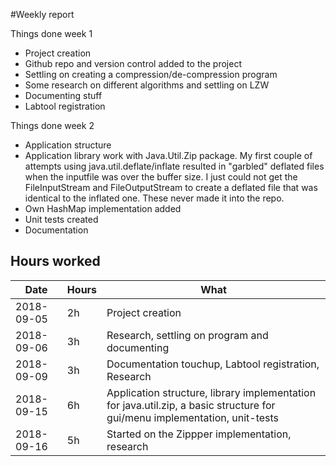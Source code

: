 #Weekly report

Things done week 1

* Project creation
* Github repo and version control added to the project
* Settling on creating a compression/de-compression program
* Some research on different algorithms and settling on LZW
* Documenting stuff
* Labtool registration

Things done week 2

* Application structure
* Application library work with Java.Util.Zip package. My first couple of attempts using java.util.deflate/inflate resulted in "garbled" deflated files when the inputfile was over the buffer size. I just could not get the FileInputStream and FileOutputStream to create a deflated file that was identical to the inflated one. These never made it into the repo.
* Own HashMap implementation added
* Unit tests created
* Documentation

## Hours worked

| Date | Hours | What|
|---|---|---|
|2018-09-05| 2h | Project creation|
|2018-09-06| 3h | Research, settling on program and documenting|
|2018-09-09| 3h | Documentation touchup, Labtool registration, Research|
|2018-09-15| 6h | Application structure, library implementation for java.util.zip, a basic structure for gui/menu implementation, unit-tests|
|2018-09-16| 5h | Started on the Zippper implementation, research|
